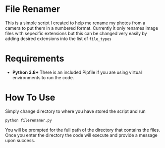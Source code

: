 
# File Renamer
This is a simple script I created to help me rename my photos from a camera to put them in a numbered format. Currently it only renames image files with sepecific extensions but this can be changed very easily by adding desired extensions into the list of `file_types`
# Requirements
- **Python 3.8+**
There is an included Pipfile if you are using virtual environments to run the code.

# How To Use
Simply change directory to where you have stored the script and run 
```python
python filerenamer.py 
 ```
You will be prompted for the full path of the directory that contains the files. Once you enter the directory the code will execute and provide a message upon success.
